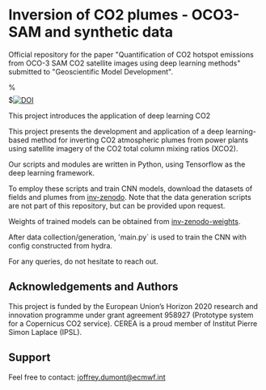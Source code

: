 # Inversion of CO2 plumes - OCO3-SAM and synthetic data

Official repository for the paper "Quantification of CO2 hotspot emissions from OCO-3 SAM CO2 satellite images using deep learning methods" submitted to "Geoscientific Model Development".

%$$$$$[![DOI](https://zenodo.org/badge/DOI/10.5281/zenodo.10100338.svg)](https://doi.org/10.5281/zenodo.10100338)
 
This project introduces the application of deep learning CO2

This project presents the development and application of a deep learning-based method for inverting CO2 atmospheric plumes
from power plants using satellite imagery of the CO2 total column mixing ratios (XCO2).

Our scripts and modules are written in Python, using Tensorflow as the deep learning framework.

To employ these scripts and train CNN models, download the datasets of fields and plumes from [inv-zenodo](https://doi.org/10.5281/zenodo.12788520).
Note that the data generation scripts are not part of this repository, but can be provided upon request.

Weights of trained models can be obtained from [inv-zenodo-weights](https://doi.org/10.5281/zenodo.12788520).

After data collection/generation, 'main.py` is used to train the CNN with config constructed from hydra.

For any queries, do not hesitate to reach out.

## Acknowledgements and Authors

This project is funded by the European Union’s Horizon 2020 research and innovation programme under grant agreement 958927 (Prototype system for a Copernicus CO2 service). 
CEREA is a proud member of Institut Pierre Simon Laplace (IPSL).

## Support

Feel free to contact: joffrey.dumont@ecmwf.int